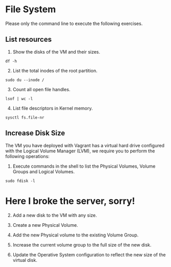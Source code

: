 # File System

Please only the command line to execute the following exercises.

## List resources

1.  Show the disks of the VM and their sizes.
```
df -h
```
2.  List the total inodes of the root partition.
```
sudo du --inode /
```
3.  Count all open file handles.
```
lsof | wc -l
```
4.  List file descriptors in Kernel memory.
```
sysctl fs.file-nr
```

## Increase Disk Size

The VM you have deployed with Vagrant has a virtual hard drive configured with the Logical Volume Manager (LVM), we require you to perform the following operations:

1.  Execute commands in the shell to list the Physical Volumes, Volume Groups and Logical Volumes.
```
sudo fdisk -l
```
# Here I broke the server, sorry!
2.  Add a new disk to the VM with any size.

3.  Create a new Physical Volume.
4.  Add the new Physical volume to the existing Volume Group.
5.  Increase the current volume group to the full size of the new disk.
6.  Update the Operative System configuration to reflect the new size of the virtual disk.
